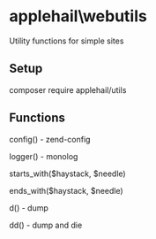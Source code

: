 # applehail\webutils

Utility functions for simple sites

## Setup

  composer require applehail/utils

## Functions

config() - zend-config

logger() - monolog

starts_with($haystack, $needle)

ends_with($haystack, $needle)

d() - dump

dd() - dump and die
